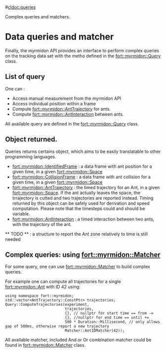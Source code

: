 #<cldoc:queries>

Complex queries and matchers.

# Data queries and matcher

Finally, the myrmidon API provides an interface to perform complex
queries on the tracking data set with the metho defined in the
<fort::myrmidon::Query> class.

## List of query

One can :

* Access manual measurement from the myrmidon API
* Access individual position within a frame
* Compute <fort::myrmidon::AntTrajectory> for ants.
* Compute <fort::myrmidon::AntInteraction> between ants.

All available query are defined in the <fort::myrmidon::Query> class.


## Object returned.

Queries returns certains object, which aims to be easily translatable
to other programming languages.

* <fort::myrmidon::IdentifiedFrame> : a data frame with ant position
  for a given time, in a given <fort::myrmidon::Space>
* <fort::myrmidon::CollisionFrame> : a data frame with ant collision
  for a given time, in a given <fort::myrmidon::Space>
* <fort::myrmidon::AntTrajectory> : the timed trajectory for an Ant,
  in a given <fort::myrmidon::Space>. If the ant actually leaves the
  space, the trrajectory is cutted and two trajectories are reported
  instead. Timing returned by this object can be safely used for
  derivation and speed computation. Please note that the timesteps
  could and should be variable.
* <fort::myrmidon::AntInteraction> : a timed interaction between two
  ants, with the trajectory of the ant.

** TODO ** : a structure to report the Ant zone relatively to time is
   still needed

## Complex queries: using <fort::myrmidon::Matcher>

For some query, one can use <fort::myrmidon::Matcher> to build complex queries.

For example one can compute all trajectories for a single
<fort::myrmidon::Ant> with ID 42 using:

```
using namespace fort::myrmidon;
std::vector<AntTrajectory::ConstPtr> trajectories;
Query::ComputeTrajectories(experiment,
                           trajectories,
                           {}, // nullptr for start time == from -∞
                           {}, //nullptr for end time == until +∞
                           500 * Duration::Millisecond, // only allows gap of 500ms, otherwise report a new trajectory
                           Matcher::AntIDMatcher(42));
```


All available matcher, included And or Or combination matcher could be
found in <fort::myrmidon::Matcher> class.